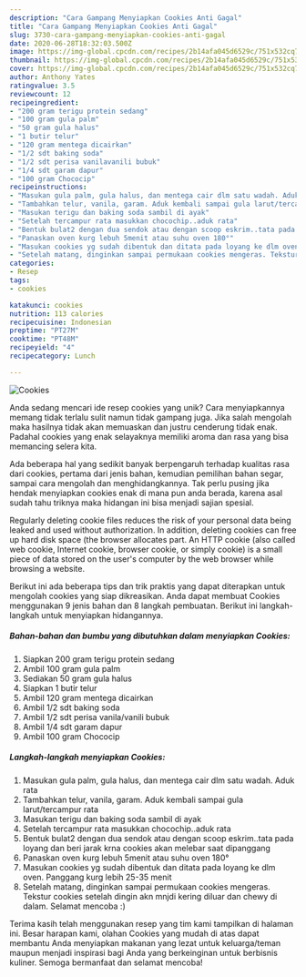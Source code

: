 ```yaml
---
description: "Cara Gampang Menyiapkan Cookies Anti Gagal"
title: "Cara Gampang Menyiapkan Cookies Anti Gagal"
slug: 3730-cara-gampang-menyiapkan-cookies-anti-gagal
date: 2020-06-28T18:32:03.500Z
image: https://img-global.cpcdn.com/recipes/2b14afa045d6529c/751x532cq70/cookies-foto-resep-utama.jpg
thumbnail: https://img-global.cpcdn.com/recipes/2b14afa045d6529c/751x532cq70/cookies-foto-resep-utama.jpg
cover: https://img-global.cpcdn.com/recipes/2b14afa045d6529c/751x532cq70/cookies-foto-resep-utama.jpg
author: Anthony Yates
ratingvalue: 3.5
reviewcount: 12
recipeingredient:
- "200 gram terigu protein sedang"
- "100 gram gula palm"
- "50 gram gula halus"
- "1 butir telur"
- "120 gram mentega dicairkan"
- "1/2 sdt baking soda"
- "1/2 sdt perisa vanilavanili bubuk"
- "1/4 sdt garam dapur"
- "100 gram Chococip"
recipeinstructions:
- "Masukan gula palm, gula halus, dan mentega cair dlm satu wadah. Aduk rata"
- "Tambahkan telur, vanila, garam. Aduk kembali sampai gula larut/tercampur rata"
- "Masukan terigu dan baking soda sambil di ayak"
- "Setelah tercampur rata masukkan chocochip..aduk rata"
- "Bentuk bulat2 dengan dua sendok atau dengan scoop eskrim..tata pada loyang dan beri jarak krna cookies akan melebar saat dipanggang"
- "Panaskan oven kurg lebuh 5menit atau suhu oven 180°"
- "Masukan cookies yg sudah dibentuk dan ditata pada loyang ke dlm oven. Panggang kurg lebih 25-35 menit"
- "Setelah matang, dinginkan sampai permukaan cookies mengeras. Tekstur cookies setelah dingin akn mnjdi kering diluar dan chewy di dalam. Selamat mencoba :)"
categories:
- Resep
tags:
- cookies

katakunci: cookies 
nutrition: 113 calories
recipecuisine: Indonesian
preptime: "PT27M"
cooktime: "PT48M"
recipeyield: "4"
recipecategory: Lunch

---
```



![Cookies](https://img-global.cpcdn.com/recipes/2b14afa045d6529c/751x532cq70/cookies-foto-resep-utama.jpg)

Anda sedang mencari ide resep cookies yang unik? Cara menyiapkannya memang tidak terlalu sulit namun tidak gampang juga. Jika salah mengolah maka hasilnya tidak akan memuaskan dan justru cenderung tidak enak. Padahal cookies yang enak selayaknya memiliki aroma dan rasa yang bisa memancing selera kita.

Ada beberapa hal yang sedikit banyak berpengaruh terhadap kualitas rasa dari cookies, pertama dari jenis bahan, kemudian pemilihan bahan segar, sampai cara mengolah dan menghidangkannya. Tak perlu pusing jika hendak menyiapkan cookies enak di mana pun anda berada, karena asal sudah tahu triknya maka hidangan ini bisa menjadi sajian spesial.

Regularly deleting cookie files reduces the risk of your personal data being leaked and used without authorization. In addition, deleting cookies can free up hard disk space (the browser allocates part. An HTTP cookie (also called web cookie, Internet cookie, browser cookie, or simply cookie) is a small piece of data stored on the user&#39;s computer by the web browser while browsing a website.


Berikut ini ada beberapa tips dan trik praktis yang dapat diterapkan untuk mengolah cookies yang siap dikreasikan. Anda dapat membuat Cookies menggunakan 9 jenis bahan dan 8 langkah pembuatan. Berikut ini langkah-langkah untuk menyiapkan hidangannya.

<!--inarticleads1-->

##### Bahan-bahan dan bumbu yang dibutuhkan dalam menyiapkan Cookies:

1. Siapkan 200 gram terigu protein sedang
1. Ambil 100 gram gula palm
1. Sediakan 50 gram gula halus
1. Siapkan 1 butir telur
1. Ambil 120 gram mentega dicairkan
1. Ambil 1/2 sdt baking soda
1. Ambil 1/2 sdt perisa vanila/vanili bubuk
1. Ambil 1/4 sdt garam dapur
1. Ambil 100 gram Chococip




<!--inarticleads2-->

##### Langkah-langkah menyiapkan Cookies:

1. Masukan gula palm, gula halus, dan mentega cair dlm satu wadah. Aduk rata
1. Tambahkan telur, vanila, garam. Aduk kembali sampai gula larut/tercampur rata
1. Masukan terigu dan baking soda sambil di ayak
1. Setelah tercampur rata masukkan chocochip..aduk rata
1. Bentuk bulat2 dengan dua sendok atau dengan scoop eskrim..tata pada loyang dan beri jarak krna cookies akan melebar saat dipanggang
1. Panaskan oven kurg lebuh 5menit atau suhu oven 180°
1. Masukan cookies yg sudah dibentuk dan ditata pada loyang ke dlm oven. Panggang kurg lebih 25-35 menit
1. Setelah matang, dinginkan sampai permukaan cookies mengeras. Tekstur cookies setelah dingin akn mnjdi kering diluar dan chewy di dalam. Selamat mencoba :)




Terima kasih telah menggunakan resep yang tim kami tampilkan di halaman ini. Besar harapan kami, olahan Cookies yang mudah di atas dapat membantu Anda menyiapkan makanan yang lezat untuk keluarga/teman maupun menjadi inspirasi bagi Anda yang berkeinginan untuk berbisnis kuliner. Semoga bermanfaat dan selamat mencoba!
